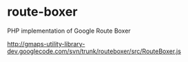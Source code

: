 route-boxer
===========

PHP implementation of Google Route Boxer

http://gmaps-utility-library-dev.googlecode.com/svn/trunk/routeboxer/src/RouteBoxer.js
